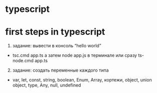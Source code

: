 # typescript
# first steps in typescript
1. задание: вывести в консоль “hello world”
 - tsc.cmd app.ts а затем  node app.js в терминале или сразу ts-node.cmd app.ts
2. задание: создать переменные каждого типа
 - var, let, const, string, boolean, Enum, Array, кортежи, object, union object, type, Any, null, undefined
